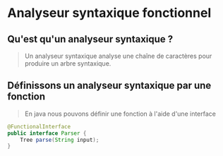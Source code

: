# Analyseur syntaxique fonctionnel

## Qu'est qu'un analyseur syntaxique ?

> Un analyseur syntaxique analyse une chaîne de caractères pour produire un arbre syntaxique.

## Définissons un analyseur syntaxique par une fonction

> En java nous pouvons définir une fonction à l'aide d'une interface

```java
@FunctionalInterface
public interface Parser {
    Tree parse(String input);
}
```
